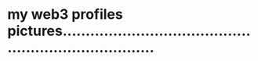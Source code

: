 # my web3 profiles pictures.........................................................................
